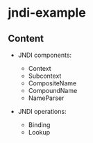 # jndi-example
## Content

- JNDI components:

    - Context
    - Subcontext
    - CompositeName
    - CompoundName
    - NameParser
    
- JNDI operations:

    - Binding
    - Lookup